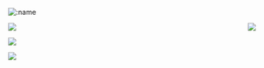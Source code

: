 ![:name](https://count.getloli.com/get/@Xc1Ym??theme=moebooru-h)

<img align="right" src="https://github-readme-stats.vercel.app/api?username=Xc1Ym&show_icons=true&hide_title=true" />


![](https://img.shields.io/badge/Cyber%20security-Red%20team-red)

![](https://img.shields.io/badge/Cyber%20security-Blue%20team-blue)

![](https://img.shields.io/badge/Skills-Python-lightgrey)
